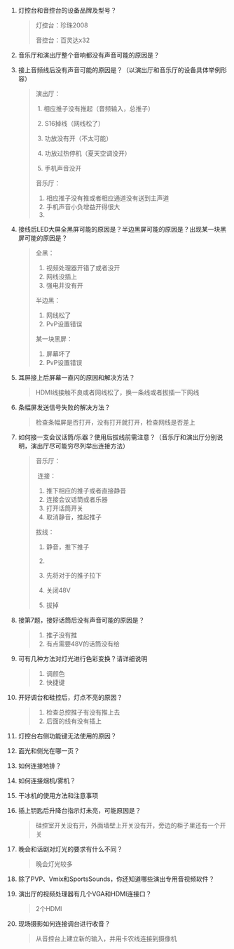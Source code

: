 1. 灯控台和音控台的设备品牌及型号？

   > 灯控台：珍珠2008
   >
   > 音控台：百灵达x32

2. 音乐厅和演出厅整个音响都没有声音可能的原因是？

   > 

3. 接上音频线后没有声音可能的原因是？（以演出厅和音乐厅的设备具体举例形容）

   > 演出厅：
   >
   > ​	1. 相应推子没有推起（音频输入，总推子）
   >
   > ​	2. S16掉线（网线松了）
   >
   > ​	3. 功放没有开（不太可能）
   >
   > ​	4. 功放过热停机（夏天空调没开）
   >
   > ​	5. 手机声音没开
   >
   > 音乐厅：
   >
   > 1. 相应推子没有推或者相应通道没有送到主声道
   > 2. 手机声音小负增益开得很大
   > 3. 

4. 接线后LED大屏全黑屏可能的原因是？半边黑屏可能的原因是？出现某一块黑屏可能的原因是？

   > 全黑：
   >
   > 1. 视频处理器开错了或者没开
   > 2. 网线没插上
   > 3. 强电井没有开
   >
   > 半边黑：
   >
   > 1. 网线松了
   > 2. PvP设置错误
   >
   > 某一块黑屏：
   >
   > 1. 屏幕坏了
   > 2. PvP设置错误

5. 耳屏接上后屏幕一直闪的原因和解决方法？

   > HDMI线接触不良或者网线松了，换一条线或者拔插一下网线

6. 条幅屏发送信号失败的解决方法？

   > 检查条幅屏是否打开，没有打开就打开，检查网线是否差上

7. 如何接一支会议话筒/乐器？使用后拔线前需注意？（音乐厅和演出厅分别说明，演出厅尽可能穷尽列举出连接方法）

   > 音乐厅：
   >
   > ​	连接：
   >
   >   1. 推下相应的推子或者直接静音
   >   2. 连接会议话筒或者乐器
   >   3. 打开话筒开关
   >   4. 取消静音，推起推子
   >
   >    拔线：
   >
   > 1. 静音，推下推子
   > 2. 
   >
   > 
   >
   >   1. 先将对于的推子拉下
   >   2. 关闭48V
   >   3. 拔掉

8. 接第7题，接好话筒后没有声音可能的原因是？

   > 1. 推子没有推
   > 2. 有点需要48V的话筒没有给

9. 可有几种方法对灯光进行色彩变换？请详细说明

   > 1. 调颜色
   > 2. 快捷键

10. 开好调台和硅控后，灯点不亮的原因？

    > 1. 检查总控推子有没有推上去
    > 2. 后面的线有没有插上

11. 灯控台右侧功能键无法使用的原因？

    > 

12. 面光和侧光在哪一页？

    > 

13. 如何连接地排？

    > 

14. 如何连接烟机/雾机？

    > 

15. 干冰机的使用方法和注意事项

    > 

16. 插上钥匙后升降台指示灯未亮，可能原因是？

    > 硅控室开关没有开，外面墙壁上开关没有开，旁边的柜子里还有一个开关

17. 晚会和话剧对灯光的要求有什么不同？

    > 晚会灯光较多

18. 除了PVP、Vmix和SportsSounds，你还知道哪些演出专用音视频软件？

    > 

19. 演出厅的视频处理器有几个VGA和HDMI连接口？

    > 2个HDMI

20. 现场摄影如何连接调台进行收音？

    > 从音控台上建立新的输入，并用卡农线连接到摄像机